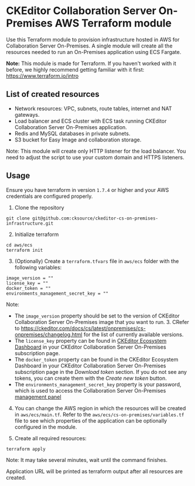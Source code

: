 # CKEditor Collaboration Server On-Premises AWS Terraform module

Use this Terraform module to provision infrastructure hosted in AWS for Collaboration Server On-Premises. A single module will create all the resources needed to run an On-Premises application using ECS Fargate.

**Note:** This module is made for Terraform. If you haven't worked with it before, we highly recommend getting familiar with it first: https://www.terraform.io/intro

## List of created resources

- Network resources: VPC, subnets, route tables, internet and NAT gateways.
- Load balancer and ECS cluster with ECS task running CKEditor Collaboration Server On-Premises application.
- Redis and MySQL databases in private subnets.
- S3 bucket for Easy Image and collaboration storage.

Note: This module will create only HTTP listener for the load balancer. You need to adjust the script to use your custom domain and HTTPS listeners.

## Usage
Ensure you have terraform in version `1.7.4` or higher and your AWS credentials are configured properly.

1. Clone the repository
```
git clone git@github.com:cksource/ckeditor-cs-on-premises-infrastructure.git
```

2. Initialize terraform
```
cd aws/ecs
terraform init
```

3. (Optionally) Create a `terraform.tfvars` file in `aws/ecs` folder with the following variables:
```
image_version = ""
license_key = ""
docker_token = ""
environments_management_secret_key = ""
```

Note:
- The `image_version` property should be set to the version of CKEditor Collaboration Server On-Premises image that you want to run. 3. CRefer to https://ckeditor.com/docs/cs/latest/onpremises/cs-onpremises/changelog.html for the list of currently available versions.
- The `license_key` property can be found in [CKEditor Ecosystem Dashboard](https://dashboard.ckeditor.com/) in your CKEditor Collaboration Server On-Premises subscription page.
- The `docker_token` property can be found in the CKEditor Ecosystem Dashboard in your CKEditor Collaboration Server On-Premises subscription page in the *Download token* section. If you do not see any tokens, you can create them with the *Create new token* button.
- The `environments_management_secret_key` property is your password, which is used to access the Collaboration Server On-Premises [management panel](https://ckeditor.com/docs/cs/latest/onpremises/cs-onpremises/management.html)

4. You can change the AWS region in which the resources will be created in `aws/ecs/main.tf`. Refer to the `aws/ecs/cs-on-premises/variables.tf` file to see which properties of the application can be optionally configured in the module.

5. Create all required resources:
```
terraform apply
```

Note: It may take several minutes, wait until the command finishes.

Application URL will be printed as terraform output after all resources are created.

